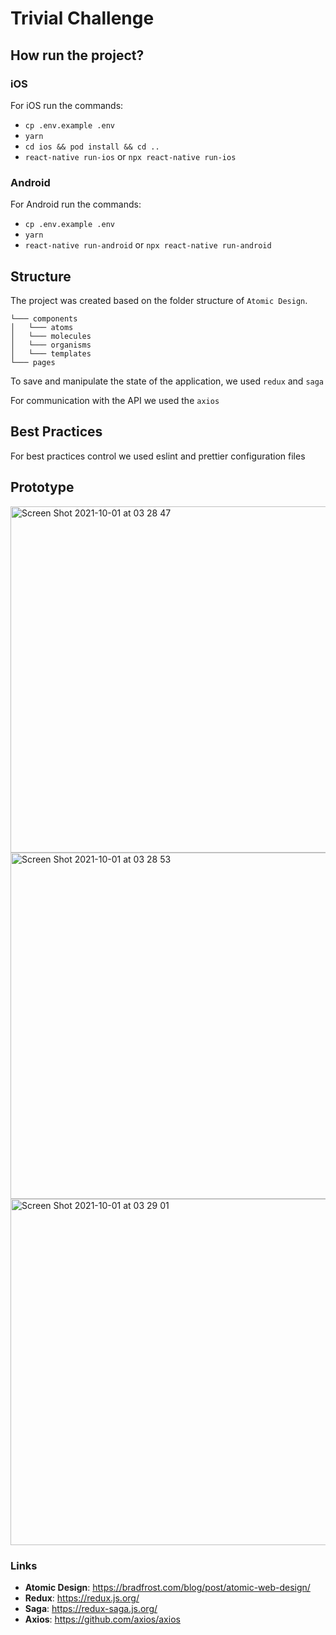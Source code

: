 # Trivial Challenge

## How run the project?

### iOS

For iOS run the commands:

- `cp .env.example .env`
- `yarn`
- `cd ios && pod install && cd ..`
- `react-native run-ios` or `npx react-native run-ios`

### Android

For Android run the commands:

- `cp .env.example .env`
- `yarn`
- `react-native run-android` or `npx react-native run-android`

## Structure

The project was created based on the folder structure of `Atomic Design`.

```
└─── components
│   └─── atoms
│   └─── molecules
│   └─── organisms
│   └─── templates
└─── pages
```

To save and manipulate the state of the application, we used `redux` and `saga`

For communication with the API we used the `axios`

## Best Practices

For best practices control we used eslint and prettier configuration files

## Prototype

<img width="554" alt="Screen Shot 2021-10-01 at 03 28 47" width="300" src="https://user-images.githubusercontent.com/20867197/135575919-7b8c52a8-8a43-42f3-86a9-48ec5b7e3b98.png">
<img width="554" alt="Screen Shot 2021-10-01 at 03 28 53" src="https://user-images.githubusercontent.com/20867197/135575926-5f4fe185-bd46-4fd3-8048-5bc511067694.png">
<img width="554" alt="Screen Shot 2021-10-01 at 03 29 01" src="https://user-images.githubusercontent.com/20867197/135575938-109be1f4-8541-4a78-96b8-470e5f79b590.png">


### Links

- **Atomic Design**: https://bradfrost.com/blog/post/atomic-web-design/
- **Redux**: https://redux.js.org/
- **Saga**: https://redux-saga.js.org/
- **Axios**: https://github.com/axios/axios

